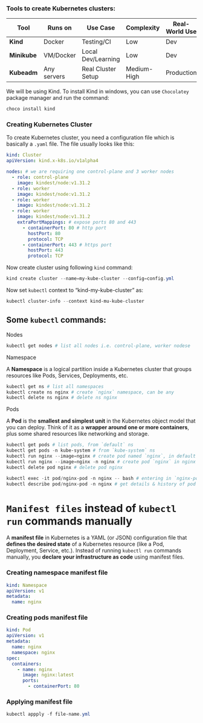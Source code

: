 ### Tools to create Kubernetes clusters:

| **Tool** | **Runs on** | **Use Case** | **Complexity** | **Real-World Use** |
| --- | --- | --- | --- | --- |
| **Kind** | Docker | Testing/CI | Low | Dev |
| **Minikube** | VM/Docker | Local Dev/Learning | Low | Dev |
| **Kubeadm** | Any servers | Real Cluster Setup | Medium-High | Production |

We will be using Kind. To install Kind in windows, you can use `Chocolatey` package manager and run the command: 

```bash
choco install kind
```

### Creating Kubernetes Cluster

To create Kubernetes cluster, you need a configuration file which is basically a `.yaml` file. The file usually looks like this:

```yaml
kind: Cluster
apiVersion: kind.x-k8s.io/v1alpha4

nodes: # we are requiring one control-plane and 3 worker nodes
  - role: control-plane
    image: kindest/node:v1.31.2
  - role: worker
    image: kindest/node:v1.31.2
  - role: worker
    image: kindest/node:v1.31.2
  - role: worker
    image: kindest/node:v1.31.2  
    extraPortMappings: # expose ports 80 and 443
      - containerPort: 80 # http port
        hostPort: 80
        protocol: TCP
      - containerPort: 443 # https port
        hostPort: 443
        protocol: TCP
```

Now create cluster using following `kind` command:

```powershell
kind create cluster --name=my-kube-cluster --config=config.yml
```

Now set `kubectl` context to “kind-my-kube-cluster” as:

```powershell
kubectl cluster-info --context kind-mu-kube-cluster
```

## Some `kubectl` commands:

Nodes

```powershell
kubectl get nodes # list all nodes i.e. control-plane, worker nodese
```

Namespace

A **Namespace** is a logical partition inside a Kubernetes cluster that groups resources like Pods, Services, Deployments, etc.

```powershell
kubectl get ns # list all namespaces
kubectl create ns nginx # create `nginx` namespace, can be any
kubectl delete ns nginx # delete ns nginx
```

Pods

A **Pod** is the **smallest and simplest unit** in the Kubernetes object model that you can deploy. Think of it as a **wrapper around one or more containers**, plus some shared resources like networking and storage.

```powershell
kubectl get pods # list pods, from `default` ns
kubectl get pods -n kube-system # from `kube-system` ns
kubectl run nginx --image=nginx # create pod named `nginx`, in default ns
kubectl run nginx --image=nginx -n nginx # create pod `nginx` in nginx namespace
kubectl delete pod nginx # delete pod nginx

kubectl exec -it pod/nginx-pod -n nginx -- bash # entering in `nginx-pod` pod running in ns `nginx`
kubectl describe pod/nginx-pod -n nginx # get details & history of pod
```

# `Manifest files` instead of `kubectl run` commands manually

A **manifest file** in Kubernetes is a YAML (or JSON) configuration file that **defines the desired state** of a Kubernetes resource (like a Pod, Deployment, Service, etc.). Instead of running `kubectl run` commands manually, you **declare your infrastructure as code** using manifest files.

### Creating namespace manifest file

```yaml
kind: Namespace
apiVersion: v1
metadata:
  name: nginx
```

### Creating pods manifest file

```yaml
kind: Pod
apiVersion: v1
metadata:
  name: nginx
  namespace: nginx
spec:
  containers:
    - name: nginx
      image: nginx:latest
      ports: 
        - containerPort: 80
```

### Applying manifest file

```powershell
kubectl appply -f file-name.yml
```